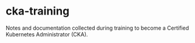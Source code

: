 # cka-training
Notes and documentation collected during training to become a Certified Kubernetes Administrator (CKA).
